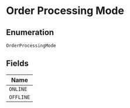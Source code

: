 
# Order Processing Mode

## Enumeration

`OrderProcessingMode`

## Fields

| Name |
|  --- |
| `ONLINE` |
| `OFFLINE` |

